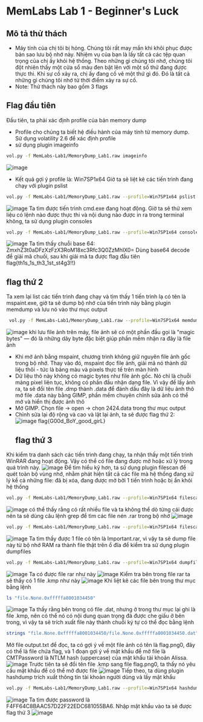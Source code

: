 # MemLabs Lab 1 - Beginner's Luck
## Mô tả thử thách
- Máy tính của chị tôi bị hỏng. Chúng tôi rất may mắn khi khôi phục được bản sao lưu bộ nhớ này. Nhiệm vụ của bạn là lấy tất cả các tệp quan trọng của chị ấy khỏi hệ thống. Theo những gì chúng tôi nhớ, chúng tôi đột nhiên thấy một cửa sổ màu đen bật lên với một số thứ đang được thực thi. Khi sự cố xảy ra, chị ấy đang cố vẽ một thứ gì đó. Đó là tất cả những gì chúng tôi nhớ từ thời điểm xảy ra sự cố.
- Note: Thử thách này bao gồm 3 flags
## Flag đầu tiên
Đầu tiên, ta phải xác định profile của bản memory dump
- Profile cho chúng ta biết hệ điều hành của máy tính từ memory dump. Sử dụng volatility 2.6 để xác định profile
- sử dụng plugin imageinfo
```bash
vol.py -f MemLabs-Lab1/MemoryDump_Lab1.raw imageinfo
```
![image](https://github.com/user-attachments/assets/8974147a-246a-4d4f-8aa6-8359a6d449a1)
- Kết quả gợi ý profile là: Win7SP1x64
Giờ ta sẽ liệt kê các tiến trình đang chạy với plugin pslist
```bash
vol.py -f MemLabs-Lab1/MemoryDump_Lab1.raw --profile=Win7SP1x64 pslist
```
![image](https://github.com/user-attachments/assets/f5ecdf65-d5f1-423a-b102-b05cb3c2822e)
Ta tìm được tiến trình cmd.exe đang hoạt động. Giờ ta sẽ thử xem liệu có lệnh nào được thực thi và nội dung nào được in ra trong terminal không, ta sử dụng plugin consoles
```bash
vol.py -f MemLabs-Lab1/MemoryDump_Lab1.raw --profile=Win7SP1x64 consoles
```
![image](https://github.com/user-attachments/assets/eb0225b9-d248-46d0-85b7-c8d6b71bbccd)
Ta tìm thấy chuỗi base 64: ZmxhZ3t0aDFzXzFzX3RoM18xc3Rfc3Q0ZzMhIX0=
Dùng base64 decode để giải mã chuối, sau khi giải mã ta được flag đầu tiên
flag{th1s_1s_th3_1st_st4g3!!}
## flag thứ 2
Ta xem lại list các tiến trình đang chạy và tìm thấy 1 tiến trình lạ có tên là mspaint.exe, giờ ta sẽ dump bộ nhớ của tiến trình này bằng plugin memdump và lưu nó vào thư mục output
```bash
 vol.py -f MemLabs-Lab1/MemoryDump_Lab1.raw --profile=Win7SP1x64 memdump -p 2424 -D output/
```
![image](https://github.com/user-attachments/assets/5443817d-1ca2-4ded-b037-f3b3f036249c)
khi lưu file ảnh trên máy, file ảnh sẽ có một phần đầu gọi là "magic bytes" — đó là những dãy byte đặc biệt giúp phần mềm nhận ra đây là file ảnh
- Khi mở ảnh bằng mspaint, chương trình không giữ nguyên file ảnh gốc trong bộ nhớ. Thay vào đó, mspaint đọc file ảnh, giải mã nó thành dữ liệu thôi - tức là bảng màu và pixels thực tế trên màn hình
- Dữ liệu thô này không có magic bytes như file ảnh gốc. Nó chỉ là chuỗi mảng pixel liên tục, không có phần đầu nhận dạng file.
Vì vậy để lấy ảnh ra, ta sẽ đổi tên file .dmp thành .data để đánh dấu đây là dữ liệu ảnh thô
mở file .data này bằng GIMP, phần mềm chuyên chỉnh sửa ảnh có thể mở và hiển thị được ảnh thô
- Mở GIMP. Chọn file -> open -> chọn 2424.data trong thư mục output
- Chỉnh sửa lại độ rộng và cao và lật lại ảnh, ta sẽ được flag thứ 2:
  ![image](https://github.com/user-attachments/assets/54b5a9eb-e922-4aa8-975d-7f4ab9fa9f3f)
  flag{G00d_BoY_good_girL}
  ## flag thứ 3
Khi kiểm tra danh sách các tiến trình đang chạy, ta nhận thấy một tiến trình WinRAR đang hoạt động. Vậy có thể có file đang được mở hoặc xử lý trong quá trình này.
  ![image](https://github.com/user-attachments/assets/c600f10c-6cc7-4e56-ab74-10489fed29ce)
Để tìm hiểu kỹ hơn, ta sử dụng plugin filescan để quét toàn bộ vùng nhớ, nhằm phát hiện tất cả các file mà hệ thống đang xử lý kể cả những file:
đã bị xóa, đang được mở bởi 1 tiến trình hoặc bị ẩn khỏi hệ thống
```bash
vol.py -f MemLabs-Lab1/MemoryDump_Lab1.raw --profile=Win7SP1x64 filescan
```
![image](https://github.com/user-attachments/assets/a2c26a89-ef11-45d4-bea4-9984f1ecd60a)
có thể thấy rằng có rất nhiều file và ta không thể dò từng cái được nên ta sẽ dùng câu lệnh grep để tìm các file nén .rar trong bộ nhớ
![image](https://github.com/user-attachments/assets/fbb95d32-c4b8-48cc-9309-8259055f08c1)

```bash
vol.py -f MemLabs-Lab1/MemoryDump_Lab1.raw --profile=Win7SP1x64 filescan | grep -i '.rar'
```
![image](https://github.com/user-attachments/assets/aa93d147-8fa0-4c6d-8b09-98a88f939051)
Ta tìm thấy được 1 file có tên là Important.rar, vì vậy ta sẽ dump file này từ bộ nhớ RAM ra thành file thật trên ổ đĩa để kiểm tra sử dụng plugin dumpfiles
```bash
vol.py -f MemLabs-Lab1/MemoryDump_Lab1.raw --profile=Win7SP1x64 dumpfiles -Q 0x000000003fa3ebc0 -D output/
```
![image](https://github.com/user-attachments/assets/9aea04df-f13a-48f8-be97-3b4527901c85)
Ta có được file rar như này
![image](https://github.com/user-attachments/assets/69a5d400-f5f8-47b8-be59-41adf9bb9107)
Kiểm tra bên trong file rar ta sẽ thấy có 1 file .kmp như này
![image](https://github.com/user-attachments/assets/cc75f6de-a8ff-4056-990a-ccb273a42cdc)
Khi liệt kê các file bên trong thư mục bằng lệnh 
```bash
ls "file.None.0xfffffa8001034450"
```
![image](https://github.com/user-attachments/assets/40f12f35-1d01-4594-adc4-b9ef15a98d76)
Ta thấy rằng bên trong có file .dat, nhưng ở trong thư mục lại ghi là file .kmp, nên có thể nó có nội dung quan trọng đã được che giấu ở bên trong, vì vậy ta sẽ trích xuất file này thành chuỗi ký tự có thể đọc bằng lệnh
```bash
strings "file.None.0xfffffa8001034450/file.None.0xfffffa8001034450.dat" > output.txt
```
Mở file output.txt để đọc, ta có gợi ý về một file ảnh có tên là flag.png0, đây có thể là file chứa flag, và 1 đoạn gợi ý về mật khẩu để mở file là CMTPassword là NTLM hash (uppercase) của mật khẩu tài khoản Alissa.
![image](https://github.com/user-attachments/assets/a41043e4-9b52-489d-bb67-f6cd4a246536)
Trước tiên ta sẽ đổi tên file .kmp sang file flag.png0, ta thấy nó yêu cầu mật khẩu để có thể mở được file
![image](https://github.com/user-attachments/assets/567247d9-9130-4f79-908b-f26d506ea6bc)
Tiếp theo, ta dùng plugin hashdump trích xuất thông tin tài khoản người dùng và lấy mật khẩu
```bash
vol.py -f MemLabs-Lab1/MemoryDump_Lab1.raw --profile=Win7SP1x64 hashdump
```
![image](https://github.com/user-attachments/assets/55043c74-d71e-473f-a5ab-76ef7c6dbacf)
Ta tìm được password là F4FF64C8BAAC57D22F22EDC681055BA6. Nhập mật khẩu vào ta sẽ được flag thứ 3
![image](https://github.com/user-attachments/assets/25fd7c21-c1e2-471f-b934-8be0ff23e0a9)















  








